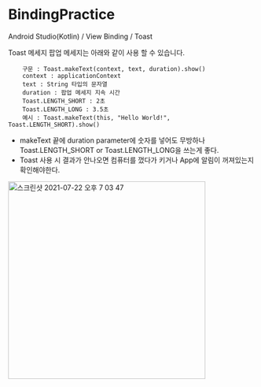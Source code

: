 # BindingPractice
Android Studio(Kotlin) / View Binding / Toast

 Toast 메세지 팝업 메세지는 아래와 같이 사용 할 수 있습니다.

        구문 : Toast.makeText(context, text, duration).show()
        context : applicationContext
        text : String 타입의 문자열
        duration : 팝업 메세지 지속 시간
        Toast.LENGTH_SHORT : 2초
        Toast.LENGTH_LONG : 3.5초
        예시 : Toast.makeText(this, "Hello World!", Toast.LENGTH_SHORT).show()


* makeText 끝에 duration parameter에 숫자를 넣어도 무방하나 Toast.LENGTH_SHORT or Toast.LENGTH_LONG을 쓰는게 좋다.
* Toast 사용 시 결과가 안나오면 컴퓨터를 껐다가 키거나 App에 알림이 꺼져있는지 확인해야한다.



<img width="401" alt="스크린샷 2021-07-22 오후 7 03 47" src="https://user-images.githubusercontent.com/85157490/126625256-11806610-c636-4d16-b27f-799701b4188b.png">
